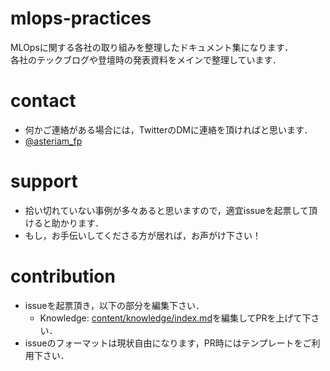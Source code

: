 # mlops-practices
MLOpsに関する各社の取り組みを整理したドキュメント集になります．<br>
各社のテックブログや登壇時の発表資料をメインで整理しています．

# contact
- 何かご連絡がある場合には，TwitterのDMに連絡を頂ければと思います．
- [@asteriam_fp](https://twitter.com/asteriam_fp)

# support
- 拾い切れていない事例が多々あると思いますので，適宜issueを起票して頂けると助かります．
- もし，お手伝いしてくださる方が居れば，お声がけ下さい！

# contribution
- issueを起票頂き，以下の部分を編集下さい．
    - Knowledge: [content/knowledge/index.md](https://github.com/masatakashiwagi/mlops-practices/blob/main/content/knowledge/index.md)を編集してPRを上げて下さい．
- issueのフォーマットは現状自由になります，PR時にはテンプレートをご利用下さい．
